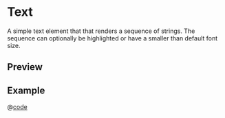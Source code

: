 # Text <Badge type="tip" text="since v0.4.0" vertical="top" />

A simple text element that that renders a sequence of strings. The sequence can optionally be highlighted or have a smaller than default font size.

## Preview
<DynamicComponentDisplay type="Text">
  <TextPreview/>
</DynamicComponentDisplay>

## Example
@[code](@examples/TextExample.vue)

